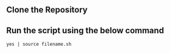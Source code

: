 ## Clone the Repository
## Run the script using the below command

```
yes | source filename.sh

```
